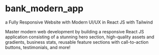# bank_modern_app
a Fully Responsive Website with Modern UI/UX in React JS with Tailwind

Master modern web development by building a responsive React JS application consisting of a stunning hero section, high-quality assets and gradients, business stats, reusable feature sections with call-to-action buttons, testimonials, and more!
